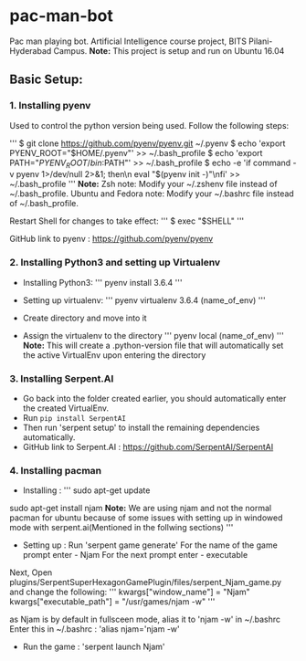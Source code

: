 # pac-man-bot
Pac man playing bot. Artificial Intelligence course project, BITS Pilani-Hyderabad Campus.
**Note:** This project is setup and run on Ubuntu 16.04

## Basic Setup:

### 1. Installing pyenv
Used to control the python version being used. Follow the following steps:

'''
 $ git clone https://github.com/pyenv/pyenv.git ~/.pyenv
 $ echo 'export PYENV_ROOT="$HOME/.pyenv"' >> ~/.bash_profile
 $ echo 'export PATH="$PYENV_ROOT/bin:$PATH"' >> ~/.bash_profile
 $ echo -e 'if command -v pyenv 1>/dev/null 2>&1; then\n  eval "$(pyenv init -)"\nfi' >> ~/.bash_profile
'''
**Note:** Zsh note: Modify your ~/.zshenv file instead of ~/.bash_profile. Ubuntu and Fedora note: Modify your ~/.bashrc file instead of ~/.bash_profile.

Restart Shell for changes to take effect:
'''
$ exec "$SHELL"
'''

GitHub link to pyenv : https://github.com/pyenv/pyenv

### 2. Installing Python3 and setting up Virtualenv
* Installing Python3:
'''
pyenv install 3.6.4
'''

* Setting up virtualenv:
'''
pyenv virtualenv 3.6.4 (name_of_env)
'''

* Create directory and move into it

* Assign the virtualenv to the directory
'''
pyenv local (name_of_env)
'''
**Note:** This will create a .python-version file that will automatically set the active VirtualEnv upon entering the directory

### 3. Installing Serpent.AI

* Go back into the folder created earlier, you should automatically enter the created VirtualEnv.
* Run `pip install SerpentAI`
* Then run 'serpent setup' to install the remaining dependencies automatically.
* GitHub link to Serpent.AI : https://github.com/SerpentAI/SerpentAI

### 4. Installing pacman
* Installing :
'''
sudo apt-get update
<!-- sudo apt-get install pacman -->
sudo apt-get install njam
**Note:** We are using njam and not the normal pacman for ubuntu because of some issues with setting up in windowed mode with serpent.ai(Mentioned in the follwing sections)
'''
* Setting up :
Run 'serpent game generate'
For the name of the game prompt enter - Njam
For the next prompt enter - executable
<!-- Window name = 'Pacman v.1.0(1995.07.18)©1995 by Roar Thronæs'  
Pacmanv.1.0(1995.07.18)©1995byRoarThronæs -->

Next, Open plugins/SerpentSuperHexagonGamePlugin/files/serpent_Njam_game.py and change the following:
'''
kwargs["window_name"] = "Njam"
kwargs["executable_path"] = "/usr/games/njam -w"
'''

as Njam is by default in fullsceen mode, alias it to 'njam -w' in ~/.bashrc
Enter this in ~/.bashrc : 'alias njam='njam -w'

* Run the game : 'serpent launch Njam'

